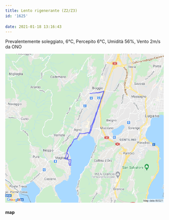 ```yaml
---
title: Lento rigenerante (Z2/Z3)
id: '1625'

date: 2021-01-18 13:16:43
---
```


Prevalentemente soleggiato, 6°C, Percepito 6°C, Umidità 56%, Vento 2m/s da ONO

![image](/images/2021/08/20210118-activity-map.png)

#### map
